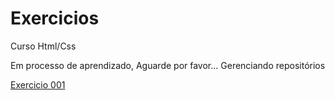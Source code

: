 # Exercicios
 Curso Html/Css

Em processo de aprendizado, Aguarde por favor...
Gerenciando repositórios

<a href="https://james-jon17.github.io/Exercicios/ex001/index.html">Exercicio 001</a>